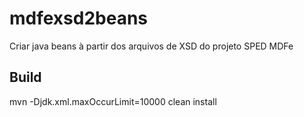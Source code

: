 # mdfexsd2beans

Criar java beans à partir dos arquivos de XSD do projeto SPED MDFe

## Build

mvn -Djdk.xml.maxOccurLimit=10000 clean install
